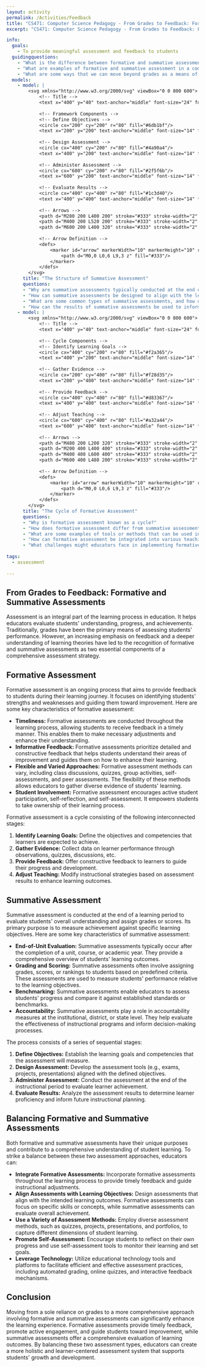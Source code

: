```yaml
---
layout: activity
permalink: /Activities/Feedback
title: "CS471: Computer Science Pedagogy - From Grades to Feedback: Formative and Summative Assessments"
excerpt: "CS471: Computer Science Pedagogy - From Grades to Feedback: Formative and Summative Assessments"

info:
  goals: 
    - To provide meaningful assessment and feedback to students
  guidingquestions:
    - "What is the difference between formative and summative assessment?"
    - "What are examples of formative and summative assessment in a computing context?"
    - "What are some ways that we can move beyond grades as a means of giving feedback?"
  models:
    - model: |
        <svg xmlns="http://www.w3.org/2000/svg" viewBox="0 0 800 600">
            <!-- Title -->
            <text x="400" y="40" text-anchor="middle" font-size="24" font-weight="bold">Summative Assessment Framework</text>
        
            <!-- Framework Components -->
            <!-- Define Objectives -->
            <circle cx="200" cy="200" r="80" fill="#6db1bf"/>
            <text x="200" y="200" text-anchor="middle" font-size="14" fill="white">Define Objectives</text>
        
            <!-- Design Assessment -->
            <circle cx="400" cy="200" r="80" fill="#4a90a4"/>
            <text x="400" y="200" text-anchor="middle" font-size="14" fill="white">Design Assessment</text>
        
            <!-- Administer Assessment -->
            <circle cx="600" cy="200" r="80" fill="#2f5f6b"/>
            <text x="600" y="200" text-anchor="middle" font-size="14" fill="white">Administer Assessment</text>
        
            <!-- Evaluate Results -->
            <circle cx="400" cy="400" r="80" fill="#1c3d40"/>
            <text x="400" y="400" text-anchor="middle" font-size="14" fill="white">Evaluate Results</text>
        
            <!-- Arrows -->
            <path d="M280 200 L400 200" stroke="#333" stroke-width="2" marker-end="url(#arrow)"/>
            <path d="M400 200 L520 200" stroke="#333" stroke-width="2" marker-end="url(#arrow)"/>
            <path d="M600 200 L400 320" stroke="#333" stroke-width="2" marker-end="url(#arrow)"/>
        
            <!-- Arrow Definition -->
            <defs>
                <marker id="arrow" markerWidth="10" markerHeight="10" refX="0" refY="3" orient="auto" markerUnits="strokeWidth">
                    <path d="M0,0 L0,6 L9,3 z" fill="#333"/>
                </marker>
            </defs>
        </svg>
      title: "The Structure of Summative Assessment"
      questions:
      - "Why are summative assessments typically conducted at the end of an instructional period, and what are their main purposes?"
      - "How can summative assessments be designed to align with the learning objectives and competencies outlined in the curriculum?"
      - "What are some common types of summative assessments, and how do they vary in terms of format, content, and evaluation criteria?"
      - "How can the results of summative assessments be used to inform future instructional planning, and what ethical considerations must be taken into account?"
    - model: |
        <svg xmlns="http://www.w3.org/2000/svg" viewBox="0 0 800 600">
            <!-- Title -->
            <text x="400" y="40" text-anchor="middle" font-size="24" font-weight="bold">Formative Assessment Cycle</text>
        
            <!-- Cycle Components -->
            <!-- Identify Learning Goals -->
            <circle cx="400" cy="200" r="80" fill="#f2a365"/>
            <text x="400" y="200" text-anchor="middle" font-size="14" fill="white">Identify Learning Goals</text>
        
            <!-- Gather Evidence -->
            <circle cx="200" cy="400" r="80" fill="#f28d35"/>
            <text x="200" y="400" text-anchor="middle" font-size="14" fill="white">Gather Evidence</text>
        
            <!-- Provide Feedback -->
            <circle cx="400" cy="400" r="80" fill="#d83367"/>
            <text x="400" y="400" text-anchor="middle" font-size="14" fill="white">Provide Feedback</text>
        
            <!-- Adjust Teaching -->
            <circle cx="600" cy="400" r="80" fill="#a32a44"/>
            <text x="600" y="400" text-anchor="middle" font-size="14" fill="white">Adjust Teaching</text>
        
            <!-- Arrows -->
            <path d="M480 200 L200 320" stroke="#333" stroke-width="2" marker-end="url(#arrow)"/>
            <path d="M200 400 L400 400" stroke="#333" stroke-width="2" marker-end="url(#arrow)"/>
            <path d="M400 400 L600 400" stroke="#333" stroke-width="2" marker-end="url(#arrow)"/>
            <path d="M600 400 L480 200" stroke="#333" stroke-width="2" marker-end="url(#arrow)"/>
        
            <!-- Arrow Definition -->
            <defs>
                <marker id="arrow" markerWidth="10" markerHeight="10" refX="0" refY="3" orient="auto" markerUnits="strokeWidth">
                    <path d="M0,0 L0,6 L9,3 z" fill="#333"/>
                </marker>
            </defs>
        </svg>
      title: "The Cycle of Formative Assessment"
      questions:
      - "Why is formative assessment known as a cycle?"
      - "How does formative assessment differ from summative assessment, and why is it considered an ongoing process?"
      - "What are some examples of tools or methods that can be used in the &quot;Gather Evidence&quot; stage of formative assessment?"
      - "How can formative assessment be integrated into various teaching strategies such as lectures, discussions, or project-based learning?"
      - "What challenges might educators face in implementing formative assessment, and how can they be addressed?"
      
tags:
  - assessment
  
---
```


## From Grades to Feedback: Formative and Summative Assessments
Assessment is an integral part of the learning process in education. It helps educators evaluate students' understanding, progress, and achievements. Traditionally, grades have been the primary means of assessing students' performance. However, an increasing emphasis on feedback and a deeper understanding of learning theories have led to the recognition of formative and summative assessments as two essential components of a comprehensive assessment strategy.

## Formative Assessment
Formative assessment is an ongoing process that aims to provide feedback to students during their learning journey. It focuses on identifying students' strengths and weaknesses and guiding them toward improvement. Here are some key characteristics of formative assessment:

- **Timeliness:** Formative assessments are conducted throughout the learning process, allowing students to receive feedback in a timely manner. This enables them to make necessary adjustments and enhance their understanding.
- **Informative Feedback:** Formative assessments prioritize detailed and constructive feedback that helps students understand their areas of improvement and guides them on how to enhance their learning.
- **Flexible and Varied Approaches:** Formative assessment methods can vary, including class discussions, quizzes, group activities, self-assessments, and peer assessments. The flexibility of these methods allows educators to gather diverse evidence of students' learning.
- **Student Involvement:** Formative assessment encourages active student participation, self-reflection, and self-assessment. It empowers students to take ownership of their learning process.

Formative assessment is a cycle consisting of the following interconnected stages:

1. **Identify Learning Goals:** Define the objectives and competencies that learners are expected to achieve.
2. **Gather Evidence:** Collect data on learner performance through observations, quizzes, discussions, etc.
3. **Provide Feedback:** Offer constructive feedback to learners to guide their progress and development.
4. **Adjust Teaching:** Modify instructional strategies based on assessment results to enhance learning outcomes.

## Summative Assessment
Summative assessment is conducted at the end of a learning period to evaluate students' overall understanding and assign grades or scores. Its primary purpose is to measure achievement against specific learning objectives. Here are some key characteristics of summative assessment:

- **End-of-Unit Evaluation:** Summative assessments typically occur after the completion of a unit, course, or academic year. They provide a comprehensive overview of students' learning outcomes.
- **Grading and Scoring:** Summative assessments often involve assigning grades, scores, or rankings to students based on predefined criteria. These assessments are used to measure students' performance relative to the learning objectives.
- **Benchmarking:** Summative assessments enable educators to assess students' progress and compare it against established standards or benchmarks.
- **Accountability:** Summative assessments play a role in accountability measures at the institutional, district, or state level. They help evaluate the effectiveness of instructional programs and inform decision-making processes.

The process consists of a series of sequential stages:

1. **Define Objectives:** Establish the learning goals and competencies that the assessment will measure.
2. **Design Assessment:** Develop the assessment tools (e.g., exams, projects, presentations) aligned with the defined objectives.
3. **Administer Assessment:** Conduct the assessment at the end of the instructional period to evaluate learner achievement.
4. **Evaluate Results:** Analyze the assessment results to determine learner proficiency and inform future instructional planning.

## Balancing Formative and Summative Assessments
Both formative and summative assessments have their unique purposes and contribute to a comprehensive understanding of student learning. To strike a balance between these two assessment approaches, educators can:

- **Integrate Formative Assessments:** Incorporate formative assessments throughout the learning process to provide timely feedback and guide instructional adjustments.
- **Align Assessments with Learning Objectives:** Design assessments that align with the intended learning outcomes. Formative assessments can focus on specific skills or concepts, while summative assessments can evaluate overall achievement.
- **Use a Variety of Assessment Methods:** Employ diverse assessment methods, such as quizzes, projects, presentations, and portfolios, to capture different dimensions of student learning.
- **Promote Self-Assessment:** Encourage students to reflect on their own progress and use self-assessment tools to monitor their learning and set goals.
- **Leverage Technology:** Utilize educational technology tools and platforms to facilitate efficient and effective assessment practices, including automated grading, online quizzes, and interactive feedback mechanisms.

## Conclusion
Moving from a sole reliance on grades to a more comprehensive approach involving formative and summative assessments can significantly enhance the learning experience. Formative assessments provide timely feedback, promote active engagement, and guide students toward improvement, while summative assessments offer a comprehensive evaluation of learning outcomes. By balancing these two assessment types, educators can create a more holistic and learner-centered assessment system that supports students' growth and development.
